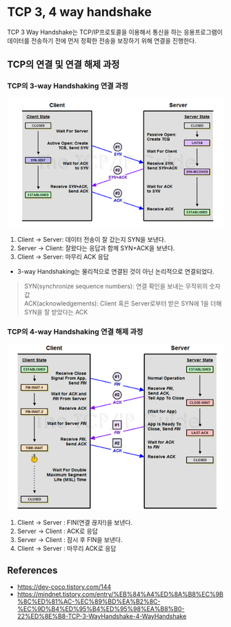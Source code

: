 # TCP 3, 4 way handshake

TCP 3 Way Handshake는 TCP/IP프로토콜을 이용해서 통신을 하는 응용프로그램이 데이터를 전송하기 전에 먼저 정확한 전송을 보장하기 위해 연결을 진행한다.

## TCP의 연결 및 연결 해제 과정

### TCP의 3-way Handshaking 연결 과정

![3-way-handshake-1](/record/network/images/3-way-handshake-1.png)

1. Client -> Server: 데이터 전송이 잘 갔는지 SYN을 보낸다.
2. Server -> Client: 잘왔다는 응답과 함께 SYN+ACK을 보낸다.
3. Client -> Server: 마무리 ACK 응답

- 3-way Handshaking는 물리적으로 연결된 것이 아닌 논리적으로 연결되었다.

> SYN(synchronize sequence numbers): 연결 확인을 보내는 무작위의 숫자 값  
> ACK(acknowledgements): Client 혹은 Server로부터 받은 SYN에 1을 더해 SYN을 잘 받았다는 ACK

### TCP의 4-way Handshaking 연결 해제 과정

![3-way-handshake-2](/record/network/images/3-way-handshake-2.png)

1. Client -> Server : FIN(연결 끊자!)을 보낸다.
2. Server -> Client : ACK로 응답
3. Server -> Client : 잠시 후 FIN을 보낸다.
4. Client -> Server : 마무리 ACK로 응답

## References

- https://dev-coco.tistory.com/144
- https://mindnet.tistory.com/entry/%EB%84%A4%ED%8A%B8%EC%9B%8C%ED%81%AC-%EC%89%BD%EA%B2%8C-%EC%9D%B4%ED%95%B4%ED%95%98%EA%B8%B0-22%ED%8E%B8-TCP-3-WayHandshake-4-WayHandshake

